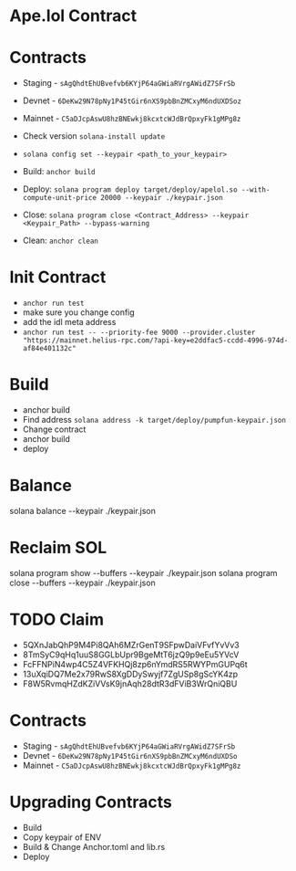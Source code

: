 # Ape.lol Contract

# Contracts

- Staging - `sAgQhdtEhUBvefvb6KYjP64aGWiaRVrgAWidZ7SFrSb`
- Devnet - `6DeKw29N78pNy1P45tGir6nXS9pbBnZMCxyM6ndUXDSoz`
- Mainnet - `C5aDJcpAswU8hzBNEwkj8kcxtcWJdBrQpxyFk1gMPg8z`

- Check version `solana-install update`

- `solana config set --keypair <path_to_your_keypair>`
- Build: `anchor build`
- Deploy: `solana program deploy target/deploy/apelol.so --with-compute-unit-price 20000 --keypair ./keypair.json`
- Close: `solana program close <Contract_Address> --keypair <Keypair_Path> --bypass-warning`
- Clean: `anchor clean`

# Init Contract

- `anchor run test`
- make sure you change config
- add the idl meta address
- `anchor run test -- --priority-fee 9000 --provider.cluster "https://mainnet.helius-rpc.com/?api-key=e2ddfac5-ccdd-4996-974d-af84e401132c"`

# Build

- anchor build
- Find address `solana address -k target/deploy/pumpfun-keypair.json`
- Change contract
- anchor build
- deploy

# Balance

solana balance --keypair ./keypair.json

# Reclaim SOL

solana program show --buffers --keypair ./keypair.json
solana program close --buffers --keypair ./keypair.json

# TODO Claim

- 5QXnJabQhP9M4Pi8QAh6MZrGenT9SFpwDaiVFvfYvVv3
- 8TmSyC9qHq1uuS8GGLbUpr9BgeMtT6jzQ9p9eEu5YVcV
- FcFFNPiN4wp4C5Z4VFKHQj8zp6nYmdRS5RWYPmGUPq6t
- 13uXqiDQ7Me2x79RwS8XgDDySwyjf7ZgUSp8gScYK4zp
- F8W5RvmqHZdKZiVVsK9jnAqh28dtR3dFViB3WrQniQBU

# Contracts

- Staging - `sAgQhdtEhUBvefvb6KYjP64aGWiaRVrgAWidZ7SFrSb`
- Devnet - `6DeKw29N78pNy1P45tGir6nXS9pbBnZMCxyM6ndUXDSo`
- Mainnet - `C5aDJcpAswU8hzBNEwkj8kcxtcWJdBrQpxyFk1gMPg8z`

# Upgrading Contracts

- Build
- Copy keypair of ENV
- Build & Change Anchor.toml and lib.rs
- Deploy
